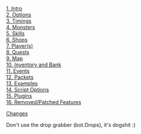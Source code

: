 [1. Intro][ref1]<br>
[2. Options][ref2]<br>
[3. Timings][ref3]<br>
[4. Monsters][ref4]<br>
[5. Skills][ref5]<br>
[6. Shops][ref6]<br>
[7. Player(s)][ref7]<br>
[8. Quests][ref8]<br>
[9. Map][ref9]<br>
[10. Inventory and Bank][ref10]<br>
[11. Events][ref11]<br>
[12. Packets][ref12]<br>
[13. Examples][ref13]<br>
[14. Script Options][ref14]<br>
[15. Plugins][ref15]<br>
[16. Removed/Patched Features][ref16]<br>

[Changes][ref17]

Don't use the drop grabber (bot.Drops), it's dogshit :)

[ref1]: 1%20Intro "Intro to RBot scripting"
[ref2]: 2%20Options "RBot Script Options"
[ref3]: 3%20Timings "RBot Script Timings"
[ref4]: 4%20Monsters "RBot Script Monsters"
[ref5]: 5%20Skills "RBot Script Skills"
[ref6]: 6%20Shops "RBot Script Shops"
[ref7]: 7%20Player "RBot Script Player(s)"
[ref8]: 8%20Quests "RBot Script Quests"
[ref9]: 9%20Map "RBot Script Maps"
[ref10]: 10%20Inventory%20and%Bank "RBot Script Inventory and Bank"
[ref11]: 11%20Events "RBot Events"
[ref12]: 12%20Packets "RBot Packets"
[ref13]: 13%20Examples "Example Scripts"
[ref14]: 14%20Script%20Options "RBot Script Option Menu"
[ref15]: 15%20Plugins "RBot Plugin Examples"
[ref16]: 16%20Removed "RBot Removed/Replaced Features"
[ref17]: Changes "Changes logs for RBot"
